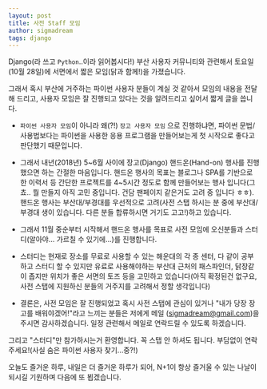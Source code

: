 ```yaml
---
layout: post
title: 사전 Staff 모임
author: sigmadream
tags: django
---
```


Django(라 쓰고 `Python`..이라 읽어봅시다!) 부산 사용자 커뮤니티와 관련해서 토요일(10월 28일)에 서면에서 짧은 모임(닭과 함께!)을 가졌습니다.

그래서 혹시 부산에 거주하는 파이썬 사용자 분들이 계실 것 같아서 모임의 내용을 전달해 드리고, 사용자 모임은 잘 진행되고 있다는 것을 알려드리고 싶어서 짧게 글을 씁니다.

* `파이썬 사용자 모임`이 아니라 왜(?!) `장고 사용자 모임` 으로 진행하냐면, 파이썬 문법/사용법보다는 파이썬을 사용한 응용 프로그램을 만들어보는게 첫 시작으로 좋다고 판단했기 때문입니다.

* 그래서 내년(2018년) 5~6월 사이에 장고(Django) 핸드온(Hand-on) 행사를 진행했으면 하는 간절한 마음입니다. 핸드온 행사의 목표는 블로그나 SPA를 기반으로 한 이력서 등 간단한 프로젝트를 4~5시간 정도로 함께 만들어보는 행사 입니다(그쵸.. 뭘 만들지 아직 고민 중입니다. 건담 팬페이지 같은거도 고려 중 입니다 ㅎㅎ). 핸드온 행사는 부산대/부경대를 우선적으로 고려(사전 스탭 하시는 분 중에 부산대/부경대 생이 있습니다. 다른 분들 합류하시면 거기도 고고!)하고 있습니다.

* 그래서 11월 중순부터 시작해서 핸드온 행사를 목표로 사전 모임에 오신분들과 스터디(알아야... 가르칠 수 있기에...)를 진행합니다.

* 스터디는 현재로 장소를 무료로 사용할 수 있는 해운대의 각 종 센터, 다 같이 공부하고 스터디 할 수 있지만 유료로 사용해야하는 부산대 근처의 패스파인더, 닭장같이 좁지만 위치가 좋은 서면의 토즈 등을 고민하고 있습니다(아직 확정된건 없구요, 사전 스탭에 지원하신 분들의 거주지를 고려해서 정할 생각입니다)

* 결론은, 사전 모임은 잘 진행되었고 혹시 사전 스탭에 관심이 있거나 "내가 당장 장고를 배워야겠어!"라고 느끼는 분들은 저에게 메일 (sigmadream@gmail.com)을 주시면 감사하겠습니다. 일정 관련해서 메일로 연락드릴 수 있도록 하겠습니다.

그리고 "스터디"만 참가하시는거 환영합니다. 꼭 스탭 안 하셔도 됩니다. 부담없이 연락주세요!(사실 숨은 파이썬 사용자 찾기...중?!)

오늘도 즐거운 하루, 내일은 더 즐거운 하루가 되어, N+1이 항상 즐거울 수 있는 나날이 되시길 기원하며 다음에 또 뵙겠습니다.

